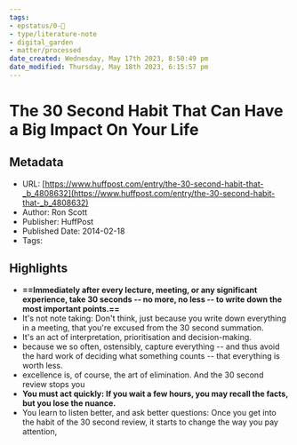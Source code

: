 ```yaml
---
tags: 
- epstatus/0-🌰
- type/literature-note
- digital_garden
- matter/processed
date_created: Wednesday, May 17th 2023, 8:50:49 pm
date_modified: Thursday, May 18th 2023, 6:15:57 pm
---
```

# The 30 Second Habit That Can Have a Big Impact On Your Life

## Metadata
* URL: [https://www.huffpost.com/entry/the-30-second-habit-that-_b_4808632](https://www.huffpost.com/entry/the-30-second-habit-that-_b_4808632)
* Author: Ron Scott
* Publisher: HuffPost
* Published Date: 2014-02-18
* Tags: 

## Highlights
* **==Immediately after every lecture, meeting, or any significant experience, take 30 seconds -- no more, no less -- to write down the most important points.==**
* It's not note taking: Don't think, just because you write down everything in a meeting, that you're excused from the 30 second summation.
* It's an act of interpretation, prioritisation and decision-making.
* because we so often, ostensibly, capture everything -- and thus avoid the hard work of deciding what something counts -- that everything is worth less.
* excellence is, of course, the art of elimination. And the 30 second review stops you
* **You must act quickly: If you wait a few hours, you may recall the facts, but you lose the nuance.**
* You learn to listen better, and ask better questions: Once you get into the habit of the 30 second review, it starts to change the way you pay attention,

